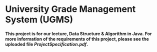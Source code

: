 # University Grade Management System (UGMS)
#### This project is for our lecture, Data Structure & Algorithm in Java. For more information of the requirements of this project, please see the uploaded file _ProjectSpecification.pdf_.
